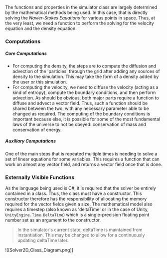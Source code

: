 The functions and properties in the simulator class are largely determined by the mathematical methods being used. In this case, that is directly solving the *Navier-Stokes Equations* for various points in space. Thus, at the very least, we need a function to perform the solving for the velocity equation and the density equation.

### Computations
##### Core Computations
- For computing the density, the steps are to compute the diffusion and advection of the 'particles' through the grid after adding any sources of density to the simulation. This may take the form of a density added by the user or this simulation.
- For computing the velocity, we need to diffuse the velocity (acting as a kind of entropy), compute the boundary conditions, and then perform advection.
As should be obvious, both major parts require a function to diffuse and advect a vector field. Thus, such a function should be shared between the two, with any necessary parameter able to be changed as required.
The computing of the boundary conditions is important because else, it is possible for some of the most fundamental laws of the universe to not be obeyed: conservation of mass and conservation of energy.
##### Auxiliary Computations
One of the main steps that is repeated multiple times is needing to solve a set of linear equations for some variables. This requires a function that can work on almost any vector field, and returns a vector field once that is done.
### Externally Visible Functions
As the language being used is C#, it is required that the solver be entirely contained in a class. Thus, the class must have a constructor. This constructor therefore has the responsibility of allocating the memory required for the vector fields given a size. The mathematical model also requires a timestep (also known as 'deltaTime' or in the case of Unity, `UnityEngine.Time.DeltaTime`) which is a single-precision floating point number set as an argument to the constructor.
> In the simulator's current state, deltaTime is maintained from instantiation. This may be changed to allow for a continuously updating deltaTime later.

![[Solver2D_Class_Diagram.png]]